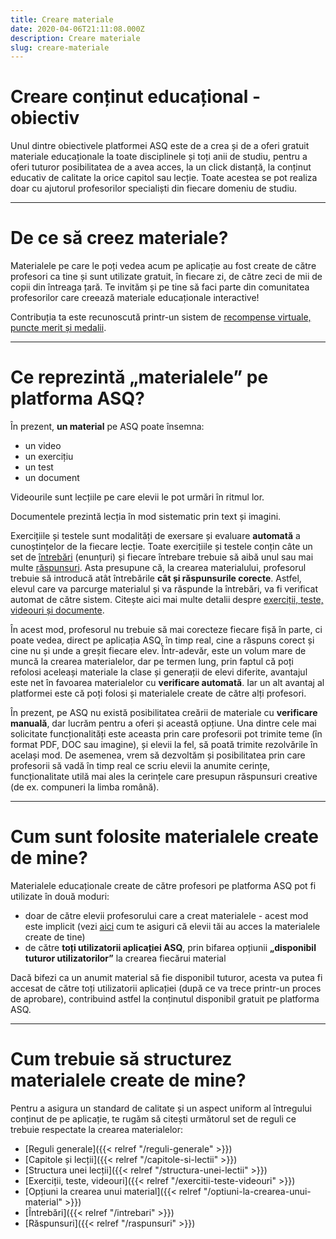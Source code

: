```yaml
---
title: Creare materiale
date: 2020-04-06T21:11:08.000Z
description: Creare materiale
slug: creare-materiale
---
```

# Creare conținut educațional - obiectiv

Unul dintre obiectivele platformei ASQ este de a crea și de a oferi gratuit materiale educaționale la toate disciplinele și toți anii de studiu, pentru a oferi tuturor posibilitatea de a avea acces, la un click distanță, la conținut educativ de calitate la orice capitol sau lecție. Toate acestea se pot realiza doar cu ajutorul profesorilor specialiști din fiecare domeniu de studiu.

- - -

# De ce să creez materiale?

Materialele pe care le poți vedea acum pe aplicație au fost create de către profesori ca tine și sunt utilizate gratuit, în fiecare zi, de către zeci de mii de copii din întreaga țară. Te invităm și pe tine să faci parte din comunitatea profesorilor care creează materiale educaționale interactive!

Contribuția ta este recunoscută printr-un sistem de [recompense virtuale, puncte merit și medalii](/puncte-merit-si-medalii/).

- - -

# Ce reprezintă „materialele” pe platforma ASQ?

În prezent, **un material** pe ASQ poate însemna:

* un video
* un exercițiu
* un test
* un document

Videourile sunt lecțiile pe care elevii le pot urmări în ritmul lor.

Documentele prezintă lecția în mod sistematic prin text și imagini.

Exercițiile și testele sunt modalități de exersare și evaluare **automată** a cunoștințelor de la fiecare lecție. Toate exercițiile și testele conțin câte un set de [întrebări](/intrebari/) (enunțuri) și fiecare întrebare trebuie să aibă unul sau mai multe [răspunsuri](/raspunsuri/). Asta presupune că, la crearea materialului, profesorul trebuie să introducă atât întrebările **cât și răspunsurile corecte**. Astfel, elevul care va parcurge materialul și va răspunde la întrebări, va fi verificat automat de către sistem.
Citește aici mai multe detalii despre [exerciții, teste, videouri și documente](/exercitii-teste-videouri).

În acest mod, profesorul nu trebuie să mai corecteze fiecare fișă în parte, ci poate vedea, direct pe aplicația ASQ, în timp real, cine a răspuns corect și cine nu și unde a greșit fiecare elev. Într-adevăr, este un volum mare de muncă la crearea materialelor, dar pe termen lung, prin faptul că poți refolosi aceleași materiale la clase și generații de elevi diferite, avantajul este net în favoarea materialelor cu **verificare automată**. Iar un alt avantaj al platformei este că poți folosi și materialele create de către alți profesori.

În prezent, pe ASQ nu există posibilitatea creării de materiale cu **verificare manuală**, dar lucrăm pentru a oferi și această opțiune. Una dintre cele mai solicitate funcționalități este aceasta prin care profesorii pot trimite teme (în format PDF, DOC sau imagine), și elevii la fel, să poată trimite rezolvările în același mod. De asemenea, vrem să dezvoltăm și posibilitatea prin care profesorii să vadă în timp real ce scriu elevii la anumite cerințe, funcționalitate utilă mai ales la cerințele care presupun răspunsuri creative (de ex. compuneri la limba română).

- - -

# Cum sunt folosite materialele create de mine?

Materialele educaționale create de către profesori pe platforma ASQ pot fi utilizate în două moduri:

* doar de către elevii profesorului care a creat materialele - acest mod este implicit (vezi [aici](/intrebari-frecvente/de-ce-elevii-mei-nu-pot-vedea-materialele-create-de-mine/) cum te asiguri că elevii tăi au acces la materialele create de tine)
* de către **toți utilizatorii aplicației ASQ**, prin bifarea opțiunii **„disponibil tuturor utilizatorilor”** la crearea fiecărui material

Dacă bifezi ca un anumit material să fie disponibil tuturor, acesta va putea fi accesat de către toți utilizatorii aplicației (după ce va trece printr-un proces de aprobare), contribuind astfel la conținutul disponibil gratuit pe platforma ASQ.

- - -

# Cum trebuie să structurez materialele create de mine?

Pentru a asigura un standard de calitate și un aspect uniform al întregului conținut de pe aplicație, te rugăm să citești următorul set de reguli ce trebuie respectate la crearea materialelor:

* [Reguli generale]({{< relref "/reguli-generale" >}})
* [Capitole și lecții]({{< relref "/capitole-si-lectii" >}})
* [Structura unei lecții]({{< relref "/structura-unei-lectii" >}})
* [Exerciții, teste, videouri]({{< relref "/exercitii-teste-videouri" >}})
* [Opțiuni la crearea unui material]({{< relref "/optiuni-la-crearea-unui-material" >}})
* [Întrebări]({{< relref "/intrebari" >}})
* [Răspunsuri]({{< relref "/raspunsuri" >}})